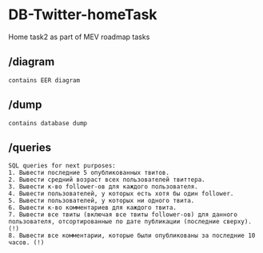 # DB-Twitter-homeTask
Home task2 as part of MEV roadmap tasks

## /diagram
	contains EER diagram

## /dump
	contains database dump

## /queries
	SQL queries for next purposes:
	1. Вывести последние 5 опубликованных твитов.
    2. Вывести средний возраст всех пользователей твиттера.
    3. Вывести к-во follower-ов для каждого пользователя.
    4. Вывести пользователей, у которых есть хотя бы один follower.
    5. Вывести пользователей, у которых ни одного твита.
    6. Вывести к-во комментариев для каждого твита.
    7. Вывести все твиты (включая все твиты follower-ов) для данного пользователя, отсортированные по дате публикации (последние сверху). (!)
    8. Вывести все комментарии, которые были опубликованы за последние 10 часов. (!)
